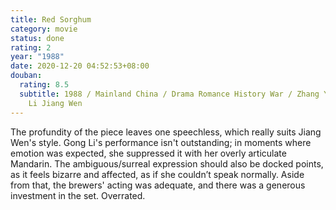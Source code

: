 ```yaml
---
title: Red Sorghum
category: movie
status: done
rating: 2
year: "1988"
date: 2020-12-20 04:52:53+08:00
douban:
  rating: 8.5
  subtitle: 1988 / Mainland China / Drama Romance History War / Zhang Yimou / Gong
    Li Jiang Wen
---
```


The profundity of the piece leaves one speechless, which really suits Jiang Wen's style. Gong Li's performance isn't outstanding; in moments where emotion was expected, she suppressed it with her overly articulate Mandarin. The ambiguous/surreal expression should also be docked points, as it feels bizarre and affected, as if she couldn’t speak normally. Aside from that, the brewers' acting was adequate, and there was a generous investment in the set. Overrated.
